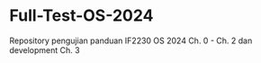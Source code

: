 # Full-Test-OS-2024
Repository pengujian panduan IF2230 OS 2024 Ch. 0 - Ch. 2 dan development Ch. 3
